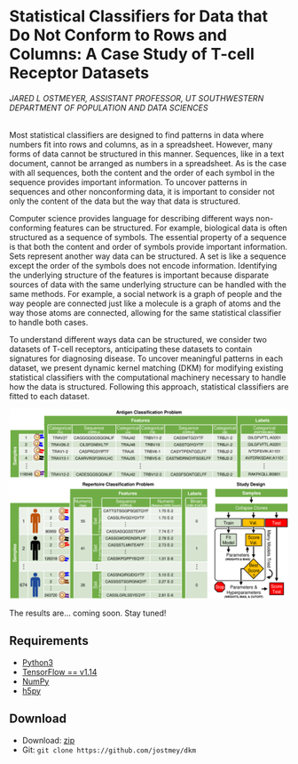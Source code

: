 # Statistical Classifiers for Data that Do Not Conform to Rows and Columns: A Case Study of T-cell Receptor Datasets
###### JARED L OSTMEYER, ASSISTANT PROFESSOR, UT SOUTHWESTERN DEPARTMENT OF POPULATION AND DATA SCIENCES

Most statistical classifiers are designed to find patterns in data where numbers fit into rows and columns, as in a spreadsheet. However, many forms of data cannot be structured in this manner. Sequences, like in a text document, cannot be arranged as numbers in a spreadsheet. As is the case with all sequences, both the content and the order of each symbol in the sequence provides important information. To uncover patterns in sequences and other nonconforming data, it is important to consider not only the content of the data but the way that data is structured.

Computer science provides language for describing different ways non-conforming features can be structured. For example, biological data is often structured as a sequence of symbols. The essential property of a sequence is that both the content and order of symbols provide important information. Sets represent another way data can be structured. A set is like a sequence except the order of the symbols does not encode information. Identifying the underlying structure of the features is important because disparate sources of data with the same underlying structure can be handled with the same methods. For example, a social network is a graph of people and the way people are connected just like a molecule is a graph of atoms and the way those atoms are connected, allowing for the same statistical classifier to handle both cases.

To understand different ways data can be structured, we consider two datasets of T-cell receptors, anticipating these datasets to contain signatures for diagnosing disease. To uncover meaningful patterns in each dataset, we present dynamic kernel matching (DKM) for modifying existing statistical classifiers with the computational machinery necessary to handle how the data is structured. Following this approach, statistical classifiers are fitted to each dataset.

![alt text](artwork/data.png "Layout of data used in this study")

The results are... coming soon. Stay tuned!

## Requirements

 * [Python3](https://www.python.org/)
 * [TensorFlow == v1.14](https://www.tensorflow.org/)
 * [NumPy](http://www.numpy.org/)
 * [h5py](https://www.h5py.org/)

## Download

* Download: [zip](https://github.com/jostmey/dkm/zipball/master)
* Git: `git clone https://github.com/jostmey/dkm`
